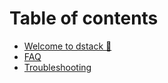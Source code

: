 # Table of contents

* [Welcome to dstack 👋](README.md)
* [FAQ](faq.md)
* [Troubleshooting](troubleshooting.md)

